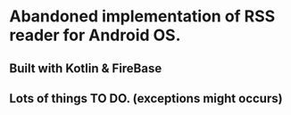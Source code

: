 # Abandoned implementation of RSS reader for Android OS.
## Built with Kotlin & FireBase
## Lots of things TO DO. (exceptions might occurs)